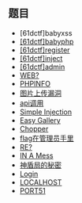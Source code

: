 ## 题目

- [61dctf]babyxss
- [[61dctf]babyphp](./[61dctf]babyphp.md)
- [[61dctf]register](./[61dctf]register.md)
- [[61dctf]inject](./[61dctf]inject.md)
- [[61dctf]admin](./[61dctf]admin.md)
- [WEB?](./WEB.md)
- [PHPINFO](./PHPINFO.md)
- [图片上传漏洞](./图片上传漏洞.md)
- [api调用](./api调用.md)
- [Simple Injection](./Simple%20Injection.md)
- [Easy Gallery](./Easy%20Gallery.md)
- [Chopper](./Chopper.md)
- [flag在管理员手里](./flag在管理员手里.md)
- [RE?](./RE.md)
- [IN A Mess](./IN%20A%20Mess.md)
- [神盾局的秘密](./神盾局的秘密.md)
- [Login](./Login.md)
- [LOCALHOST](./LOCALHOST.md)
- [PORT51](./PORT51.md)